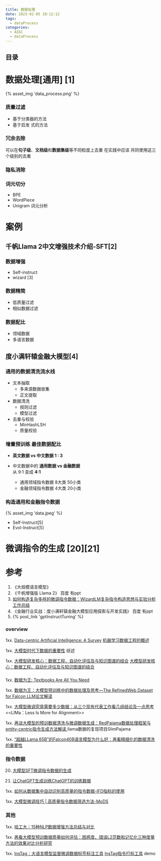 ```yaml
---
title: 数据处理
date: 2023-02-05 18:12:12
tags:
  - dataProcess
categories: 
  - AIGC
  - dataProcess   
---
```


<p></p>
<!-- more -->

## 目录
<!-- toc -->

# 数据处理[通用] [1]
{% asset_img  'data_process.png' %}

### 质量过滤
+ 基于分类器的方法
+ 基于启发 式的方法

### 冗余去除
可以在**句子级**、**文档级**和**数据集级**等不同粒度上去重
在实践中应该 共同使用这三个级别的去重

### 隐私消除

### 词元切分
+ BPE
+ WordPiece
+ Unigram 词元分析


# 案例
## 千帆Llama 2中文增强技术介绍-SFT[2]
### 数据增强
+ Self-instruct
+ wizard [3]

### 数据精简
+ 低质量过滤
+ 相似数据过滤

### 数据配比
+ 领域数据
+ 多语言数据


## 度小满轩辕金融大模型[4]
### 通用的数据清洗流水线
+ 文本抽取
  + 多来源数据收集
  + 正文提取
+ 数据清洗
  + 规则过滤
  + 模型过滤
+ 去重与校验
  + MinHashLSH
  + 质量校验

### 增量预训练 最佳数据配比
+ **英文数据  vs 中文数据**
  **1  :  3**

+ 中文数据中的  **通用数据 vs 金融数据**  
  从 9:1 变成  **4:1**
  + 通用领域指令数据
   8大类 50小类
  + 金融领域指令数据
   4大类 20小类

### 构造通用和金融指令数据
{%  asset_img  'data.jpeg'  %}
+ Self-Instruct[5]
+ Evol-Instruct[5]


# 微调指令的生成 [20][21]

# 参考
1. 《大规模语言模型》 
2. 《千帆增强版 Llama 2》 百度 有ppt
3. [如何构造复杂多样的微调指令数据：WizardLM复杂指令构造思想与实验分析工作总结 ](https://mp.weixin.qq.com/s?__biz=MzAxMjc3MjkyMg==&mid=2648401462&idx=1&sn=764f0302918174cea29ae22ac5760033) 
4. 《金融行业实战：度小满轩辕金融大模型应用探索与开发实践》 百度  有ppt
5. {% post_link 'gptInstructTuning' %}
### overview
1xx. [Data-centric Artificial Intelligence: A Survey](https://zhuanlan.zhihu.com/p/620890799)
   [机器学习数据工程的概述](https://cloud.tencent.com/developer/article/2359824)

1xx. [大模型时代下数据的重要性](https://zhuanlan.zhihu.com/p/639207933) 综述

1xx. [大模型研发核心：数据工程、自动化评估及与知识图谱的结合](https://hub.baai.ac.cn/view/28740)
   [大模型研发核心：数据工程、自动化评估及与知识图谱的结合 ](https://mp.weixin.qq.com/s/SvDnQD886E3DBtw8k9asgg)

### 
1xx. [数据为王: Textbooks Are All You Need ](https://finisky.github.io/textbooks-are-all-you-need-summary/)

1xx. [数据为王：大模型预训练中的数据处理及思考—The RefinedWeb Dataset for Falcon LLM论文解读](https://zhuanlan.zhihu.com/p/641013454)

1xx. [大模型微调究竟需要多少数据：从三个现有代表工作看几组结论及一点思考 ](https://mp.weixin.qq.com/s/c50HrOfKOqgqGPVRHf6EpA)
   <<LIMa：Less Is More for Alignment>>

1xx. [再谈大模型的预训数据清洗与微调数据生成：RedPajama数据处理框架与entity-centric指令生成方法解读 ](https://mp.weixin.qq.com/s?__biz=MzAxMjc3MjkyMg==&mid=2648402104&idx=1&sn=7d4924b2a5a840e4ff3de43299248b1d)
    llama数据的复现项目SlimPajama

1xx. [“超越LLama 65B”的Falcon40B语言模型为什么好：再看精细化的数据清洗的重要性 ](https://mp.weixin.qq.com/s?__biz=MzAxMjc3MjkyMg==&mid=2648401484&idx=1&sn=c49b5ca5fc962ca757d3a082b74f037a) 

###  指令数据
20. [大模型SFT微调指令数据的生成](https://zhuanlan.zhihu.com/p/650596719)

21. [让ChatGPT生成训练ChatGPT的训练数据](https://zhuanlan.zhihu.com/p/618334308)


1xx. [如何从数据集中自动识别高质量的指令数据-IFD指标的使用](https://zhuanlan.zhihu.com/p/658128530)

1xx. [大模型微调技巧 | 高质量指令数据筛选方法-MoDS](https://zhuanlan.zhihu.com/p/671183709)

### 其他
1xx. [哈工大｜15种NLP数据增强方法总结与对比](https://zhuanlan.zhihu.com/p/420295576)


1xx. [再看大模型预训数据质量如何评估：困惑度、错误L2范数和记忆化三种度量方法的效果对比分析研究](https://mp.weixin.qq.com/s?__biz=MzAxMjc3MjkyMg==&mid=2648403976&idx=1&sn=694db5e2b3085b1610e8d19daa93a474)

1xx. [InsTag：大语言模型监督微调数据标签标注工具](https://developer.aliyun.com/article/1311807)
   [InsTag指令打标工具](https://www.modelscope.cn/studios/lukeminglkm/instagger_demo/summary) demo